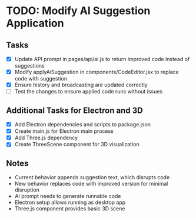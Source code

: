 # TODO: Modify AI Suggestion Application

## Tasks
- [x] Update API prompt in pages/api/ai.js to return improved code instead of suggestions
- [x] Modify applyAiSuggestion in components/CodeEditor.jsx to replace code with suggestion
- [x] Ensure history and broadcasting are updated correctly
- [ ] Test the changes to ensure applied code runs without issues

## Additional Tasks for Electron and 3D
- [x] Add Electron dependencies and scripts to package.json
- [x] Create main.js for Electron main process
- [x] Add Three.js dependency
- [x] Create ThreeScene component for 3D visualization

## Notes
- Current behavior appends suggestion text, which disrupts code
- New behavior replaces code with improved version for minimal disruption
- AI prompt needs to generate runnable code
- Electron setup allows running as desktop app
- Three.js component provides basic 3D scene
